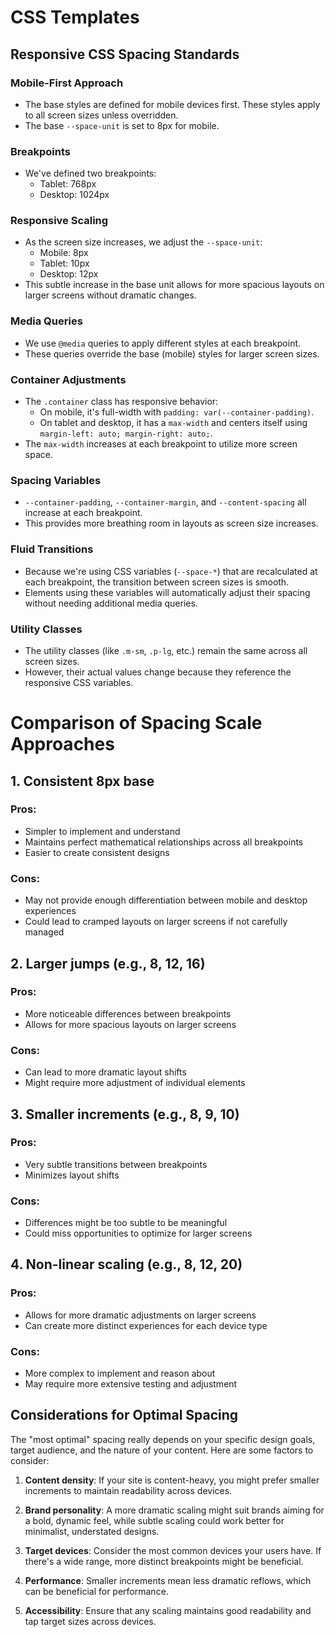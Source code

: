 # CSS Templates

## Responsive CSS Spacing Standards

### Mobile-First Approach
* The base styles are defined for mobile devices first. These styles apply to all screen sizes unless overridden.
* The base `--space-unit` is set to 8px for mobile.

### Breakpoints
* We've defined two breakpoints:
   * Tablet: 768px
   * Desktop: 1024px

### Responsive Scaling
* As the screen size increases, we adjust the `--space-unit`:
   * Mobile: 8px
   * Tablet: 10px
   * Desktop: 12px
* This subtle increase in the base unit allows for more spacious layouts on larger screens without dramatic changes.

### Media Queries
* We use `@media` queries to apply different styles at each breakpoint.
* These queries override the base (mobile) styles for larger screen sizes.

### Container Adjustments
* The `.container` class has responsive behavior:
   * On mobile, it's full-width with `padding: var(--container-padding)`.
   * On tablet and desktop, it has a `max-width` and centers itself using `margin-left: auto; margin-right: auto;`.
* The `max-width` increases at each breakpoint to utilize more screen space.

### Spacing Variables
* `--container-padding`, `--container-margin`, and `--content-spacing` all increase at each breakpoint.
* This provides more breathing room in layouts as screen size increases.

### Fluid Transitions
* Because we're using CSS variables (`--space-*`) that are recalculated at each breakpoint, the transition between screen sizes is smooth.
* Elements using these variables will automatically adjust their spacing without needing additional media queries.

### Utility Classes
* The utility classes (like `.m-sm`, `.p-lg`, etc.) remain the same across all screen sizes.
* However, their actual values change because they reference the responsive CSS variables.

# Comparison of Spacing Scale Approaches

## 1. Consistent 8px base

### Pros:
* Simpler to implement and understand
* Maintains perfect mathematical relationships across all breakpoints
* Easier to create consistent designs

### Cons:
* May not provide enough differentiation between mobile and desktop experiences
* Could lead to cramped layouts on larger screens if not carefully managed

## 2. Larger jumps (e.g., 8, 12, 16)

### Pros:
* More noticeable differences between breakpoints
* Allows for more spacious layouts on larger screens

### Cons:
* Can lead to more dramatic layout shifts
* Might require more adjustment of individual elements

## 3. Smaller increments (e.g., 8, 9, 10)

### Pros:
* Very subtle transitions between breakpoints
* Minimizes layout shifts

### Cons:
* Differences might be too subtle to be meaningful
* Could miss opportunities to optimize for larger screens

## 4. Non-linear scaling (e.g., 8, 12, 20)

### Pros:
* Allows for more dramatic adjustments on larger screens
* Can create more distinct experiences for each device type

### Cons:
* More complex to implement and reason about
* May require more extensive testing and adjustment

## Considerations for Optimal Spacing

The "most optimal" spacing really depends on your specific design goals, target audience, and the nature of your content. Here are some factors to consider:

1. **Content density**: If your site is content-heavy, you might prefer smaller increments to maintain readability across devices.

2. **Brand personality**: A more dramatic scaling might suit brands aiming for a bold, dynamic feel, while subtle scaling could work better for minimalist, understated designs.

3. **Target devices**: Consider the most common devices your users have. If there's a wide range, more distinct breakpoints might be beneficial.

4. **Performance**: Smaller increments mean less dramatic reflows, which can be beneficial for performance.

5. **Accessibility**: Ensure that any scaling maintains good readability and tap target sizes across devices.